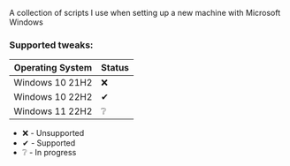 A collection of scripts I use when setting up a new machine with Microsoft Windows

### Supported tweaks:

| Operating System | Status |
| ---------------- | ------ |
| Windows 10 21H2  | ❌     |
| Windows 10 22H2  | ✔     |
| Windows 11 22H2  | ❔     |

* ❌ - Unsupported
* ✔ - Supported
* ❔ - In progress
